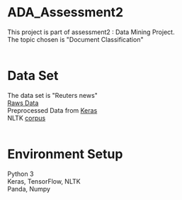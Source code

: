 # ADA_Assessment2 <br />
 This project is part of assessment2 : Data Mining Project. <br />
The topic chosen is "Document Classification" <br />
 <br />
# Data Set <br />
The data set is "Reuters news"  <br />
[Raws Data](https://archive.ics.uci.edu/ml/machine-learning-databases/reuters21578-mld/) <br />
Preprocessed Data from [Keras](https://keras.io/datasets/) <br />
NLTK [corpus](https://www.nltk.org/book/ch02.html) <br />
 <br />
# Environment Setup <br />
Python 3 <br />
Keras, TensorFlow, NLTK <br />
Panda, Numpy <br />
